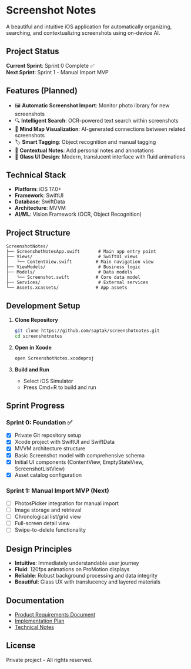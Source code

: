 # Screenshot Notes

A beautiful and intuitive iOS application for automatically organizing, searching, and contextualizing screenshots using on-device AI.

## Project Status

**Current Sprint**: Sprint 0 Complete ✅  
**Next Sprint**: Sprint 1 - Manual Import MVP

## Features (Planned)

- 🖼️ **Automatic Screenshot Import**: Monitor photo library for new screenshots
- 🔍 **Intelligent Search**: OCR-powered text search within screenshots
- 🧠 **Mind Map Visualization**: AI-generated connections between related screenshots
- 🏷️ **Smart Tagging**: Object recognition and manual tagging
- 📝 **Contextual Notes**: Add personal notes and annotations
- 🎨 **Glass UI Design**: Modern, translucent interface with fluid animations

## Technical Stack

- **Platform**: iOS 17.0+
- **Framework**: SwiftUI
- **Database**: SwiftData
- **Architecture**: MVVM
- **AI/ML**: Vision Framework (OCR, Object Recognition)

## Project Structure

```
ScreenshotNotes/
├── ScreenshotNotesApp.swift       # Main app entry point
├── Views/                         # SwiftUI views
│   └── ContentView.swift         # Main navigation view
├── ViewModels/                    # Business logic
├── Models/                        # Data models
│   └── Screenshot.swift          # Core data model
├── Services/                      # External services
└── Assets.xcassets/              # App assets
```

## Development Setup

1. **Clone Repository**
   ```bash
   git clone https://github.com/saptak/screenshotnotes.git
   cd screenshotnotes
   ```

2. **Open in Xcode**
   ```bash
   open ScreenshotNotes.xcodeproj
   ```

3. **Build and Run**
   - Select iOS Simulator
   - Press Cmd+R to build and run

## Sprint Progress

### Sprint 0: Foundation ✅
- [x] Private Git repository setup
- [x] Xcode project with SwiftUI and SwiftData
- [x] MVVM architecture structure
- [x] Basic Screenshot model with comprehensive schema
- [x] Initial UI components (ContentView, EmptyStateView, ScreenshotListView)
- [x] Asset catalog configuration

### Sprint 1: Manual Import MVP (Next)
- [ ] PhotosPicker integration for manual import
- [ ] Image storage and retrieval
- [ ] Chronological list/grid view
- [ ] Full-screen detail view
- [ ] Swipe-to-delete functionality

## Design Principles

- **Intuitive**: Immediately understandable user journey
- **Fluid**: 120fps animations on ProMotion displays
- **Reliable**: Robust background processing and data integrity
- **Beautiful**: Glass UX with translucency and layered materials

## Documentation

- [Product Requirements Document](prd.md)
- [Implementation Plan](implementation_plan.md)
- [Technical Notes](TECHNICAL_NOTES.md)

## License

Private project - All rights reserved.